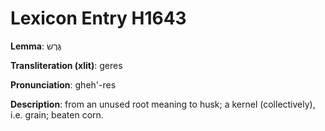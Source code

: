 # Lexicon Entry H1643

**Lemma**: גֶּרֶשׂ

**Transliteration (xlit)**: geres

**Pronunciation**: gheh'-res

**Description**:
from an unused root meaning to husk; a kernel (collectively), i.e. grain; beaten corn.
